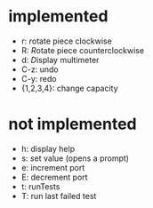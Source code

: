 # implemented
- r: *r*otate piece clockwise
- R: *R*otate piece counterclockwise
- d: *D*isplay multimeter
- C-z: undo
- C-y: redo
- {1,2,3,4}: change capacity

# not implemented
- h: display help
- s: *s*et value (opens a prompt)
- e: increment port
- E: decrement port
- t: runTests
- T: run last failed test